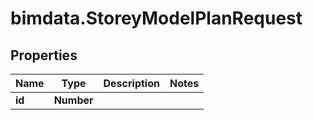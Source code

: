# bimdata.StoreyModelPlanRequest

## Properties

Name | Type | Description | Notes
------------ | ------------- | ------------- | -------------
**id** | **Number** |  | 


